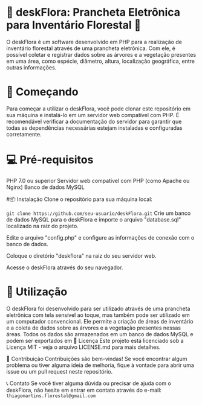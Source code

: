 # 🌳 deskFlora: Prancheta Eletrônica para Inventário Florestal 📝
O deskFlora é um software desenvolvido em PHP para a realização de inventário florestal através de uma prancheta eletrônica. Com ele, é possível coletar e registrar dados sobre as árvores e a vegetação presentes em uma área, como espécie, diâmetro, altura, localização geográfica, entre outras informações.

# 🚀 Começando
Para começar a utilizar o deskFlora, você pode clonar este repositório em sua máquina e instalá-lo em um servidor web compatível com PHP. É recomendável verificar a documentação do servidor para garantir que todas as dependências necessárias estejam instaladas e configuradas corretamente.

# 💻 Pré-requisitos
PHP 7.0 ou superior
Servidor web compatível com PHP (como Apache ou Nginx)
Banco de dados MySQL

#📦 Instalação
Clone o repositório para sua máquina local:

`git clone https://github.com/seu-usuario/deskFlora.git`
Crie um banco de dados MySQL para o deskFlora e importe o arquivo "database.sql" localizado na raiz do projeto.

Edite o arquivo "config.php" e configure as informações de conexão com o banco de dados.

Coloque o diretório "deskflora" na raiz do seu servidor web.

Acesse o deskFlora através do seu navegador.

# 📝 Utilização
O deskFlora foi desenvolvido para ser utilizado através de uma prancheta eletrônica com tela sensível ao toque, mas também pode ser utilizado em um computador convencional. Ele permite a criação de áreas de inventário e a coleta de dados sobre as árvores e a vegetação presentes nessas áreas. Todos os dados são armazenados em um banco de dados MySQL e podem ser exportados em
📄 Licença
Este projeto está licenciado sob a Licença MIT - veja o arquivo LICENSE.md para mais detalhes.

🤝 Contribuição
Contribuições são bem-vindas! Se você encontrar algum problema ou tiver alguma ideia de melhoria, fique à vontade para abrir uma issue ou um pull request neste repositório.

📞 Contato
Se você tiver alguma dúvida ou precisar de ajuda com o deskFlora, não hesite em entrar em contato através do e-mail: `thiagomartins.florestal@gmail.com`
